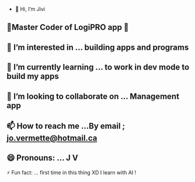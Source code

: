 - 👋 Hi, I’m Jivi
  
🦾Master Coder of LogiPRO app 🦾
- 
👀 I’m interested in ... building apps and programs
- 
🌱 I’m currently learning ... to work in dev mode to build my apps
- 
💞️ I’m looking to collaborate on ... Management app
- 
📫 How to reach me ...By email ; jo.vermette@hotmail.ca
- 
😄 Pronouns: ... J V 
- 
⚡ Fun fact: ... first time in this thing XD I learn with AI !

<!---
JiviGHUB/JiviGHUB is a ✨ special ✨ repository because its `README.md` (this file) appears on your GitHub profile.
You can click the Preview link to take a look at your changes.
--->
